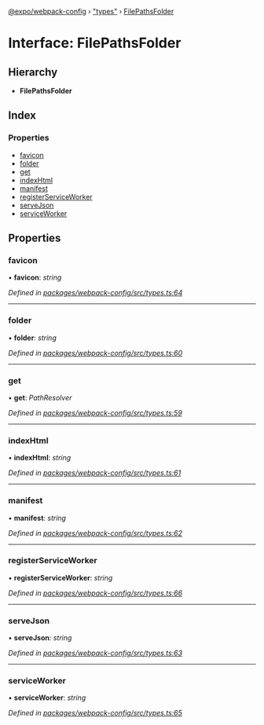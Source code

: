 [@expo/webpack-config](../README.md) › ["types"](../modules/_types_.md) › [FilePathsFolder](_types_.filepathsfolder.md)

# Interface: FilePathsFolder

## Hierarchy

* **FilePathsFolder**

## Index

### Properties

* [favicon](_types_.filepathsfolder.md#favicon)
* [folder](_types_.filepathsfolder.md#folder)
* [get](_types_.filepathsfolder.md#get)
* [indexHtml](_types_.filepathsfolder.md#indexhtml)
* [manifest](_types_.filepathsfolder.md#manifest)
* [registerServiceWorker](_types_.filepathsfolder.md#registerserviceworker)
* [serveJson](_types_.filepathsfolder.md#servejson)
* [serviceWorker](_types_.filepathsfolder.md#serviceworker)

## Properties

###  favicon

• **favicon**: *string*

*Defined in [packages/webpack-config/src/types.ts:64](https://github.com/expo/expo-cli/blob/bafc13a2/packages/webpack-config/src/types.ts#L64)*

___

###  folder

• **folder**: *string*

*Defined in [packages/webpack-config/src/types.ts:60](https://github.com/expo/expo-cli/blob/bafc13a2/packages/webpack-config/src/types.ts#L60)*

___

###  get

• **get**: *PathResolver*

*Defined in [packages/webpack-config/src/types.ts:59](https://github.com/expo/expo-cli/blob/bafc13a2/packages/webpack-config/src/types.ts#L59)*

___

###  indexHtml

• **indexHtml**: *string*

*Defined in [packages/webpack-config/src/types.ts:61](https://github.com/expo/expo-cli/blob/bafc13a2/packages/webpack-config/src/types.ts#L61)*

___

###  manifest

• **manifest**: *string*

*Defined in [packages/webpack-config/src/types.ts:62](https://github.com/expo/expo-cli/blob/bafc13a2/packages/webpack-config/src/types.ts#L62)*

___

###  registerServiceWorker

• **registerServiceWorker**: *string*

*Defined in [packages/webpack-config/src/types.ts:66](https://github.com/expo/expo-cli/blob/bafc13a2/packages/webpack-config/src/types.ts#L66)*

___

###  serveJson

• **serveJson**: *string*

*Defined in [packages/webpack-config/src/types.ts:63](https://github.com/expo/expo-cli/blob/bafc13a2/packages/webpack-config/src/types.ts#L63)*

___

###  serviceWorker

• **serviceWorker**: *string*

*Defined in [packages/webpack-config/src/types.ts:65](https://github.com/expo/expo-cli/blob/bafc13a2/packages/webpack-config/src/types.ts#L65)*
